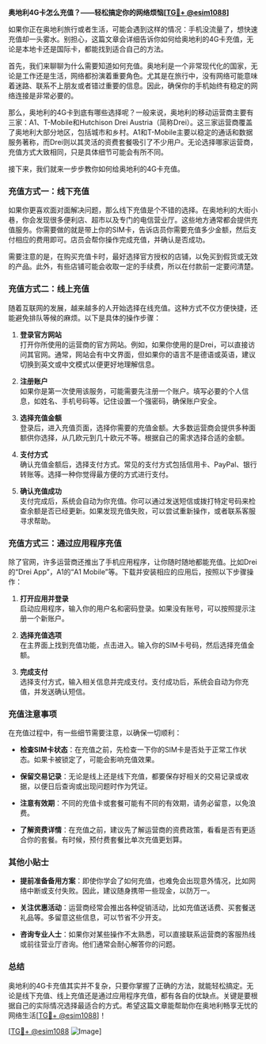 **奥地利4G卡怎么充值？——轻松搞定你的网络烦恼[[TG💪+ @esim1088](https://t.me/s/esim1088)]**

如果你正在奥地利旅行或者生活，可能会遇到这样的情况：手机没流量了，想快速充值却一头雾水。别担心，这篇文章会详细告诉你如何给奥地利的4G卡充值，无论是本地卡还是国际卡，都能找到适合自己的方法。

首先，我们来聊聊为什么需要知道如何充值。奥地利是一个非常现代化的国家，无论是工作还是生活，网络都扮演着重要角色。尤其是在旅行中，没有网络可能意味着迷路、联系不上朋友或者错过重要的信息。因此，确保你的手机始终有稳定的网络连接是非常必要的。

那么，奥地利的4G卡到底有哪些选择呢？一般来说，奥地利的移动运营商主要有三家：A1、T-Mobile和Hutchison Drei Austria（简称Drei）。这三家运营商覆盖了奥地利大部分地区，包括城市和乡村。A1和T-Mobile主要以稳定的通话和数据服务著称，而Drei则以其灵活的资费套餐吸引了不少用户。无论选择哪家运营商，充值方式大致相同，只是具体细节可能会有所不同。

接下来，我们就来一步步教你如何给奥地利的4G卡充值。

### **充值方式一：线下充值**

如果你更喜欢面对面解决问题，那么线下充值是个不错的选择。在奥地利的大街小巷，你会发现很多便利店、超市以及专门的电信营业厅。这些地方通常都会提供充值服务。你需要做的就是带上你的SIM卡，告诉店员你需要充值多少金额，然后支付相应的费用即可。店员会帮你操作完成充值，并确认是否成功。

需要注意的是，在购买充值卡时，最好选择官方授权的店铺，以免买到假货或无效的产品。此外，有些店铺可能会收取一定的手续费，所以在付款前一定要问清楚。

### **充值方式二：线上充值**

随着互联网的发展，越来越多的人开始选择在线充值。这种方式不仅方便快捷，还能避免排队等候的麻烦。以下是具体的操作步骤：

1. **登录官方网站**  
   打开你所使用的运营商的官方网站。例如，如果你使用的是Drei，可以直接访问其官网。通常，网站会有中文界面，但如果你的语言不是德语或英语，建议切换到英文或中文模式以便更好地理解信息。

2. **注册账户**  
   如果你是第一次使用该服务，可能需要先注册一个账户。填写必要的个人信息，如姓名、手机号码等。记住设置一个强密码，确保账户安全。

3. **选择充值金额**  
   登录后，进入充值页面，选择你需要的充值金额。大多数运营商会提供多种面额供你选择，从几欧元到几十欧元不等。根据自己的需求选择合适的金额。

4. **支付方式**  
   确认充值金额后，选择支付方式。常见的支付方式包括信用卡、PayPal、银行转账等。选择一种你觉得最方便的方式进行支付。

5. **确认充值成功**  
   支付完成后，系统会自动为你充值。你可以通过发送短信或拨打特定号码来检查余额是否已经更新。如果发现充值失败，可以尝试重新操作，或者联系客服寻求帮助。

### **充值方式三：通过应用程序充值**

除了官网，许多运营商还推出了手机应用程序，让你随时随地都能充值。比如Drei的“Drei App”，A1的“A1 Mobile”等。下载并安装相应的应用后，按照以下步骤操作：

1. **打开应用并登录**  
   启动应用程序，输入你的用户名和密码登录。如果没有账号，可以按照提示注册一个新账户。

2. **选择充值选项**  
   在主界面上找到充值功能，点击进入。输入你的SIM卡号码，然后选择充值金额。

3. **完成支付**  
   选择支付方式，输入相关信息并完成支付。支付成功后，系统会自动为你充值，并发送确认短信。

### **充值注意事项**

在充值过程中，有一些细节需要注意，以确保一切顺利：

- **检查SIM卡状态**：在充值之前，先检查一下你的SIM卡是否处于正常工作状态。如果卡被锁定了，可能会影响充值效果。
  
- **保留交易记录**：无论是线上还是线下充值，都要保存好相关的交易记录或收据，以便日后查询或出现问题时作为凭证。

- **注意有效期**：不同的充值卡或套餐可能有不同的有效期，请务必留意，以免浪费。

- **了解资费详情**：在充值之前，建议先了解运营商的资费政策，看看是否有更适合你的套餐。有时候，预付费套餐比单次充值更划算。

### **其他小贴士**

- **提前准备备用方案**：即使你学会了如何充值，也难免会出现意外情况，比如网络中断或支付失败。因此，建议随身携带一些现金，以防万一。

- **关注优惠活动**：运营商经常会推出各种促销活动，比如充值送话费、买套餐送礼品等。多留意这些信息，可以节省不少开支。

- **咨询专业人士**：如果你对某些操作不太熟悉，可以直接联系运营商的客服热线或前往营业厅咨询。他们通常会耐心解答你的问题。

### **总结**

奥地利的4G卡充值其实并不复杂，只要你掌握了正确的方法，就能轻松搞定。无论是线下充值、线上充值还是通过应用程序充值，都有各自的优缺点。关键是要根据自己的实际情况选择最适合的方式。希望这篇文章能帮助你在奥地利畅享无忧的网络生活[[TG💪+ @esim1088](https://t.me/s/esim1088)]！

[[TG💪+ @esim1088](https://t.me/s/esim1088) ![Image](https://i.postimg.cc/4NQfJmqS/Snipaste-2025-05-13-00-14-12.png)]